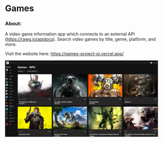 # Games

### About:
A video game information app which connects to an external API (https://rawg.io/apidocs).
Search video games by title, genre, platform, and more.

Visit the website here: https://games-project-pi.vercel.app/

![games-main](img/games-main.png)

